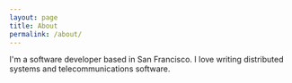 ```yaml
---
layout: page
title: About
permalink: /about/
---
```


I'm a software developer based in San Francisco. I love writing distributed systems and telecommunications software.
